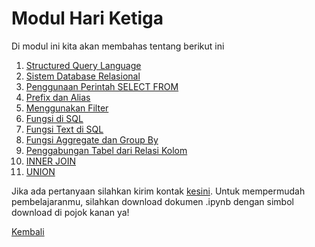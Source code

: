 <h1>Modul Hari Ketiga</h1>
<p>Di modul ini kita akan membahas tentang berikut ini</p>
<ol>
    <li><a href="#">Structured Query Language</a></li>
    <li><a href="#">Sistem Database Relasional</a></li>
    <li><a href="#">Penggunaan Perintah SELECT FROM</a></li>
    <li><a href="#">Prefix dan Alias</a></li>
    <li><a href="#">Menggunakan Filter</a></li>
    <li><a href="#">Fungsi di SQL</a></li>
    <li><a href="#">Fungsi Text di SQL</a></li>
    <li><a href="#">Fungsi Aggregate dan Group By</a></li>
    <li><a href="#">Penggabungan Tabel dari Relasi Kolom</a></li>
    <li><a href="#">INNER JOIN</a></li>
    <li><a href="#">UNION</a></li>
</ol>

Jika ada pertanyaan silahkan kirim kontak [kesini](https://id.linkedin.com/in/abelkristanto/in). Untuk mempermudah pembelajaranmu, silahkan download dokumen .ipynb dengan simbol download di pojok kanan ya!

[Kembali](https://github.com/AbelKristanto/learning-course/blob/main/dqcamp2022/readme.MD)


